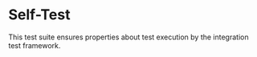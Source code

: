 # Self-Test

This test suite ensures properties about test execution by the integration test
framework.
